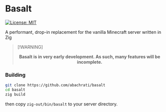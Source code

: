 # Basalt
[![License: MIT](https://img.shields.io/badge/License-MIT-darkgoldenrod.svg)](https://opensource.org/licenses/MIT)

A performant, drop-in replacement for the vanilla Minecraft server written in Zig

> [!WARNING] <p align="center"><strong>Basalt is in very early development. As such, many features will be incomplete.</strong></p>

<!--
## Usage
Binaries are not yet distributed for Basalt, so you need to [build it from source](#Building).

Copy the `basalt` binary to your server directory, and run it. Basalt behaves (almost) identically
to the vanilla Minecraft server, so vanilla configs and worlds will work out of the box.
-->

### Building
```sh
git clone https://github.com/abachrati/basalt
cd basalt
zig build
```
then copy `zig-out/bin/basalt` to your server directory.
